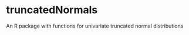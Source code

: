 truncatedNormals
================

An R package with functions for univariate truncated normal distributions
